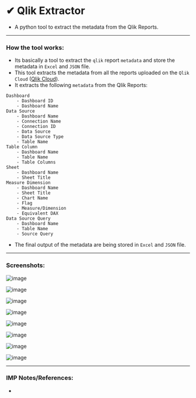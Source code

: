 # ✔ Qlik Extractor
- A python tool to extract the metadata from the Qlik Reports.

****

### How the tool works:
- Its basically a tool to extract the `qlik` report `metadata` and store the metadata in `Excel` and `JSON` file.
- This tool extracts the metadata from all the reports uploaded on the `Qlik Cloud` ([Qlik Cloud](https://www.qlik.com/us/products/qlik-cloud)).
- It extracts the following `metadata` from the Qlik Reports:
```
Dashboard
    - Dashboard ID
    - Dashboard Name
Data Source
    - Dashboard Name
    - Connection Name
    - Connection ID
    - Data Source
    - Data Source Type
    - Table Name
Table Column
    - Dashboard Name
    - Table Name
    - Table Columns
Sheet
    - Dashboard Name
    - Sheet Title
Measure Dimension
    - Dashboard Name
    - Sheet Title
    - Chart Name
    - Flag
    - Measure/Dimension
    - Equivalent DAX
Data Source Query
    - Dashboard Name
    - Table Name
    - Source Query
```
- The final output of the metadata are being stored in `Excel` and `JSON` file.

****

### Screenshots:

![image](https://github.com/akash-rajak/Qlik-Extractor/assets/57003737/6f57c178-ff69-445a-9263-1f8349e8d1d0)

![image](https://github.com/akash-rajak/Qlik-Extractor/assets/57003737/91640dff-26fd-482f-a9df-91083fd08042)

![image](https://github.com/akash-rajak/Qlik-Extractor/assets/57003737/c45bf85a-d297-4348-b235-0ae74b6256bc)

![image](https://github.com/akash-rajak/Qlik-Extractor/assets/57003737/c0ab0f7c-8605-416d-82d8-d9494b3a8a7d)

![image](https://github.com/akash-rajak/Qlik-Extractor/assets/57003737/44afd5ee-ee74-4a2c-a703-52be7e0c7737)

![image](https://github.com/akash-rajak/Qlik-Extractor/assets/57003737/e28a3f1d-fd7a-4457-8872-a9f6f441f846)

![image](https://github.com/akash-rajak/Qlik-Extractor/assets/57003737/bc3a7289-4ecb-4978-8b51-b19537bcda99)

![image](https://github.com/akash-rajak/Qlik-Extractor/assets/57003737/28f36354-7755-4766-995a-0dad00703c82)

****

### IMP Notes/References:
- 
